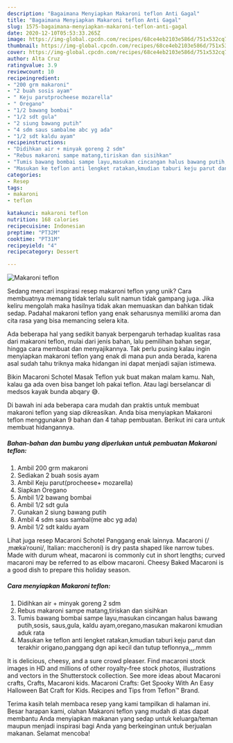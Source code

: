 ```yaml
---
description: "Bagaimana Menyiapkan Makaroni teflon Anti Gagal"
title: "Bagaimana Menyiapkan Makaroni teflon Anti Gagal"
slug: 1575-bagaimana-menyiapkan-makaroni-teflon-anti-gagal
date: 2020-12-10T05:53:33.265Z
image: https://img-global.cpcdn.com/recipes/68ce4eb2103e586d/751x532cq70/makaroni-teflon-foto-resep-utama.jpg
thumbnail: https://img-global.cpcdn.com/recipes/68ce4eb2103e586d/751x532cq70/makaroni-teflon-foto-resep-utama.jpg
cover: https://img-global.cpcdn.com/recipes/68ce4eb2103e586d/751x532cq70/makaroni-teflon-foto-resep-utama.jpg
author: Alta Cruz
ratingvalue: 3.9
reviewcount: 10
recipeingredient:
- "200 grm makaroni"
- "2 buah sosis ayam"
- " Keju parutprocheese mozarella"
- " Oregano"
- "1/2 bawang bombai"
- "1/2 sdt gula"
- "2 siung bawang putih"
- "4 sdm saus sambalme abc yg ada"
- "1/2 sdt kaldu ayam"
recipeinstructions:
- "Didihkan air + minyak goreng 2 sdm"
- "Rebus makaroni sampe matang,tiriskan dan sisihkan"
- "Tumis bawang bombai sampe layu,masukan cincangan halus bawang putih,sosis, saus,gula, kaldu ayam,oregano,masukan makaroni kmudian aduk rata"
- "Masukan ke teflon anti lengket ratakan,kmudian taburi keju parut dan terakhir origano,panggang dgn api kecil dan tutup teflonnya,,,.mmm"
categories:
- Resep
tags:
- makaroni
- teflon

katakunci: makaroni teflon 
nutrition: 168 calories
recipecuisine: Indonesian
preptime: "PT32M"
cooktime: "PT31M"
recipeyield: "4"
recipecategory: Dessert

---
```



![Makaroni teflon](https://img-global.cpcdn.com/recipes/68ce4eb2103e586d/751x532cq70/makaroni-teflon-foto-resep-utama.jpg)

Sedang mencari inspirasi resep makaroni teflon yang unik? Cara membuatnya memang tidak terlalu sulit namun tidak gampang juga. Jika keliru mengolah maka hasilnya tidak akan memuaskan dan bahkan tidak sedap. Padahal makaroni teflon yang enak seharusnya memiliki aroma dan cita rasa yang bisa memancing selera kita.

Ada beberapa hal yang sedikit banyak berpengaruh terhadap kualitas rasa dari makaroni teflon, mulai dari jenis bahan, lalu pemilihan bahan segar, hingga cara membuat dan menyajikannya. Tak perlu pusing kalau ingin menyiapkan makaroni teflon yang enak di mana pun anda berada, karena asal sudah tahu triknya maka hidangan ini dapat menjadi sajian istimewa.

Bikin Macaroni Schotel Masak Teflon yuk buat makan malam kamu. Nah, kalau ga ada oven bisa banget loh pakai teflon. Atau lagi berselancar di medsos kayak bunda abqary 😅.


Di bawah ini ada beberapa cara mudah dan praktis untuk membuat makaroni teflon yang siap dikreasikan. Anda bisa menyiapkan Makaroni teflon menggunakan 9 bahan dan 4 tahap pembuatan. Berikut ini cara untuk membuat hidangannya.

<!--inarticleads1-->

##### Bahan-bahan dan bumbu yang diperlukan untuk pembuatan Makaroni teflon:

1. Ambil 200 grm makaroni
1. Sediakan 2 buah sosis ayam
1. Ambil  Keju parut(procheese+ mozarella)
1. Siapkan  Oregano
1. Ambil 1/2 bawang bombai
1. Ambil 1/2 sdt gula
1. Gunakan 2 siung bawang putih
1. Ambil 4 sdm saus sambal(me abc yg ada)
1. Ambil 1/2 sdt kaldu ayam


Lihat juga resep Macaroni Schotel Panggang enak lainnya. Macaroni (/ˌmækəˈroʊni/, Italian: maccheroni) is dry pasta shaped like narrow tubes. Made with durum wheat, macaroni is commonly cut in short lengths; curved macaroni may be referred to as elbow macaroni. Cheesy Baked Macaroni is a good dish to prepare this holiday season. 

<!--inarticleads2-->

##### Cara menyiapkan Makaroni teflon:

1. Didihkan air + minyak goreng 2 sdm
1. Rebus makaroni sampe matang,tiriskan dan sisihkan
1. Tumis bawang bombai sampe layu,masukan cincangan halus bawang putih,sosis, saus,gula, kaldu ayam,oregano,masukan makaroni kmudian aduk rata
1. Masukan ke teflon anti lengket ratakan,kmudian taburi keju parut dan terakhir origano,panggang dgn api kecil dan tutup teflonnya,,,.mmm


It is delicious, cheesy, and a sure crowd pleaser. Find macaroni stock images in HD and millions of other royalty-free stock photos, illustrations and vectors in the Shutterstock collection. See more ideas about Macaroni crafts, Crafts, Macaroni kids. Macaroni Crafts: Get Spooky With An Easy Halloween Bat Craft for Kids. Recipes and Tips from Teflon™ Brand. 

Terima kasih telah membaca resep yang kami tampilkan di halaman ini. Besar harapan kami, olahan Makaroni teflon yang mudah di atas dapat membantu Anda menyiapkan makanan yang sedap untuk keluarga/teman maupun menjadi inspirasi bagi Anda yang berkeinginan untuk berjualan makanan. Selamat mencoba!
